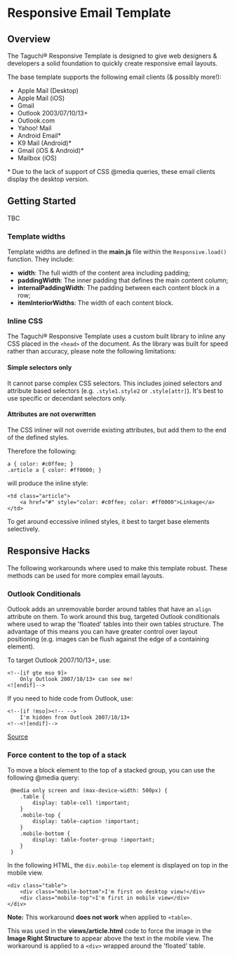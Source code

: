 # Responsive Email Template

## Overview

The Taguchi® Responsive Template is designed to give web designers & developers a solid foundation to quickly create responsive email layouts.

The base template supports the following email clients (& possibly more!):

* Apple Mail (Desktop)
* Apple Mail (iOS)
* Gmail
* Outlook 2003/07/10/13+    	
* Outlook.com			
* Yahoo! Mail
* Android Email*
* K9 Mail (Android)*
* Gmail (iOS & Android)*
* Mailbox (iOS) 

\* Due to the lack of support of CSS @media queries, these email clients display the desktop version.


## Getting Started

TBC

### Template widths

Template widths are defined in the **main.js** file within the `Responsive.load()` function. They include:

* **width**: The full width of the content area including padding;
* **paddingWidth**: The inner padding that defines the main content column;
* **internalPaddingWidth**: The padding between each content block in a row;
* **itemInteriorWidths**: The width of each content block.

### Inline CSS

The Taguchi® Responsive Template uses a custom built library to inline any CSS placed in the `<head>` of the document. As the library was built for speed rather than accuracy, please note the following limitations:

#### Simple selectors only

It cannot parse complex CSS selectors. This includes joined selectors and attribute based selectors (e.g. `.style1.style2` or `.style[attr]`). It's best to use specific or decendant selectors only.

#### Attributes are not overwritten

The CSS inliner will not override existing attributes, but add them to the end of the defined styles.

Therefore the following:

	a { color: #c0ffee; }
	.article a { color: #ff0000; }
	
will produce the inline style:

	<td class="article">
		<a href="#" style="color: #c0ffee; color: #ff0000">Linkage</a>
	</td>

To get around eccessive inlined styles, it best to target base elements selectively.

## Responsive Hacks

The following workarounds where used to make this template robust. These methods can be used for more complex email layouts.

### Outlook Conditionals

Outlook adds an unremovable border around tables that have an `align` attribute on them. To work around this bug, targeted Outlook conditionals where used to wrap the 'floated' tables into their own tables structure. The advantage of this means you can have greater control over layout positioning (e.g. images can be flush against the edge of a containing element).

To target Outlook 2007/10/13+, use:

	<!--[if gte mso 9]>
		Only Outlook 2007/10/13+ can see me!
	<![endif]-->


If you need to hide code from Outlook, use:

	<!--[if !mso]><!-- -->
		I'm hidden from Outlook 2007/10/13+
	<!--<![endif]-->
	
[Source]( http://stackoverflow.com/questions/5982364/is-there-a-html-conditional-statement-for-everything-not-outlook)
	
### Force content to the top of a stack

To move a block element to the top of a stacked group, you can use the following @media query:

	 @media only screen and (max-device-width: 500px) {
	 	.table {
            display: table-cell !important;
        }   
	 	.mobile-top { 
	 		display: table-caption !important;
	 	}
	 	.mobile-bottom { 
	 		display: table-footer-group !important;
	 	}
	 }

In the following HTML, the `div.mobile-top` element is displayed on top in the mobile view.

	<div class="table">
		<div class="mobile-bottom">I'm first on desktop view!</div>
		<div class="mobile-top">I'm first in mobile view</div>
	</div>

**Note:** This workaround **does not work** when applied to `<table>`.

This was used in the **views/article.html** code to force the  image in the **Image Right Structure**  to appear above the text in the mobile view. The workaround is applied to a `<div>` wrapped around the 'floated' table.